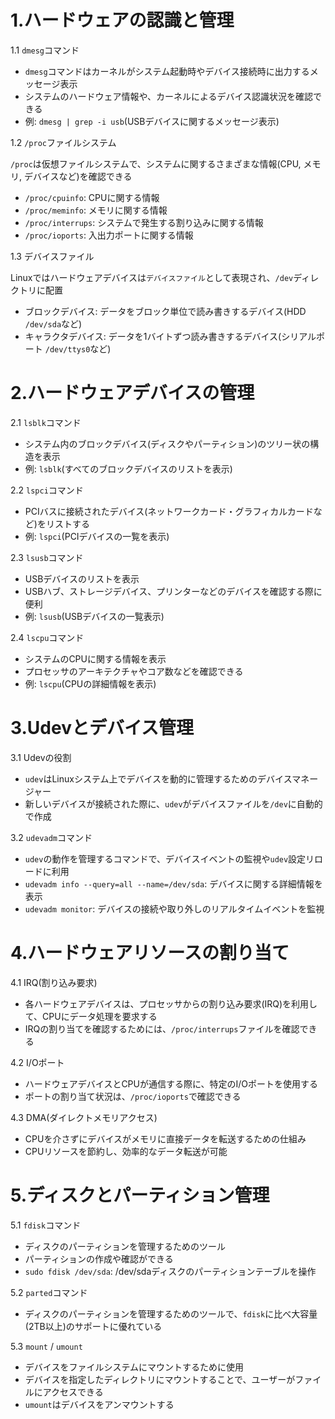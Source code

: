 # 1.ハードウェアの認識と管理

1.1 `dmesg`コマンド

- `dmesg`コマンドはカーネルがシステム起動時やデバイス接続時に出力するメッセージ表示
- システムのハードウェア情報や、カーネルによるデバイス認識状況を確認できる
- 例: `dmesg | grep -i usb`(USBデバイスに関するメッセージ表示)

1.2 `/proc`ファイルシステム

`/proc`は仮想ファイルシステムで、システムに関するさまざまな情報(CPU, メモリ, デバイスなど)を確認できる

- `/proc/cpuinfo`: CPUに関する情報
- `/proc/meminfo`: メモリに関する情報
- `/proc/interrups`: システムで発生する割り込みに関する情報
- `/proc/ioports`: 入出力ポートに関する情報

1.3 デバイスファイル

Linuxではハードウェアデバイスは`デバイスファイル`として表現され、`/dev`ディレクトリに配置

- ブロックデバイス: データをブロック単位で読み書きするデバイス(HDD `/dev/sda`など)
- キャラクタデバイス: データを1バイトずつ読み書きするデバイス(シリアルポート `/dev/ttys0`など)

# 2.ハードウェアデバイスの管理

2.1 `lsblk`コマンド

- システム内のブロックデバイス(ディスクやパーティション)のツリー状の構造を表示
- 例: `lsblk`(すべてのブロックデバイスのリストを表示)

2.2 `lspci`コマンド

- PCIバスに接続されたデバイス(ネットワークカード・グラフィカルカードなど)をリストする
- 例: `lspci`(PCIデバイスの一覧を表示)

2.3 `lsusb`コマンド

- USBデバイスのリストを表示
- USBハブ、ストレージデバイス、プリンターなどのデバイスを確認する際に便利
- 例: `lsusb`(USBデバイスの一覧表示)

2.4 `lscpu`コマンド

- システムのCPUに関する情報を表示
- プロセッサのアーキテクチャやコア数などを確認できる
- 例: `lscpu`(CPUの詳細情報を表示)

# 3.Udevとデバイス管理

3.1 Udevの役割

- `udev`はLinuxシステム上でデバイスを動的に管理するためのデバイスマネージャー
- 新しいデバイスが接続された際に、`udev`がデバイスファイルを`/dev`に自動的で作成

3.2 `udevadm`コマンド

- `udev`の動作を管理するコマンドで、デバイスイベントの監視や`udev`設定リロードに利用
- `udevadm info --query=all --name=/dev/sda`: デバイスに関する詳細情報を表示
- `udevadm monitor`: デバイスの接続や取り外しのリアルタイムイベントを監視

# 4.ハードウェアリソースの割り当て

4.1 IRQ(割り込み要求)

- 各ハードウェアデバイスは、プロセッサからの割り込み要求(IRQ)を利用して、CPUにデータ処理を要求する
- IRQの割り当てを確認するためには、`/proc/interrups`ファイルを確認できる

4.2 I/Oポート

- ハードウェアデバイスとCPUが通信する際に、特定のI/Oポートを使用する
- ポートの割り当て状況は、`/proc/ioports`で確認できる

4.3 DMA(ダイレクトメモリアクセス)

- CPUを介さずにデバイスがメモリに直接データを転送するための仕組み
- CPUリソースを節約し、効率的なデータ転送が可能

# 5.ディスクとパーティション管理

5.1 `fdisk`コマンド

- ディスクのパーティションを管理するためのツール
- パーティションの作成や確認ができる
- `sudo fdisk /dev/sda`: /dev/sdaディスクのパーティションテーブルを操作

5.2 `parted`コマンド

- ディスクのパーティションを管理するためのツールで、`fdisk`に比べ大容量(2TB以上)のサポートに優れている

5.3 `mount` / `umount`

- デバイスをファイルシステムにマウントするために使用
- デバイスを指定したディレクトリにマウントすることで、ユーザーがファイルにアクセスできる
- `umount`はデバイスをアンマウントする

